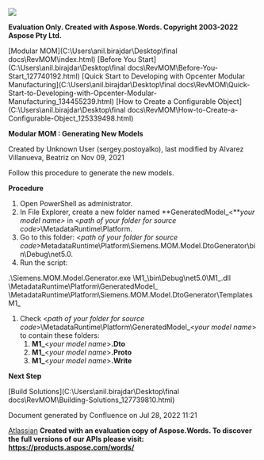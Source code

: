 ﻿![](Generating-New-Models\_127739806.001.png)

**Evaluation Only. Created with Aspose.Words. Copyright 2003-2022 Aspose Pty Ltd.**

[Modular MOM](C:\Users\anil.birajdar\Desktop\final docs\RevMOM\index.html) [Before You Start](C:\Users\anil.birajdar\Desktop\final docs\RevMOM\Before-You-Start_127740192.html) [Quick Start to Developing with Opcenter Modular Manufacturing](C:\Users\anil.birajdar\Desktop\final docs\RevMOM\Quick-Start-to-Developing-with-Opcenter-Modular-Manufacturing_134455239.html) [How to Create a Configurable Object](C:\Users\anil.birajdar\Desktop\final docs\RevMOM\How-to-Create-a-Configurable-Object_125339498.html) 

**Modular MOM : Generating New Models** 

Created by Unknown User (sergey.postoyalko), last modified by Alvarez Villanueva, Beatriz on Nov 09, 2021 

Follow this procedure to generate the new models.

**Procedure**

1. Open PowerShell as administrator.
1. In File Explorer, create a new folder named **GeneratedModel\_<***your model name>* in <*path of your folder for source code*>\MetadataRuntime\Platform.
1. Go to this folder: <*path of your folder for source code*>MetadataRuntime\Platform\Siemens.MOM.Model.DtoGenerator\bin\Debug\net5.0\.
1. Run the script:

.\Siemens.MOM.Model.Generator.exe <path of your folder for source code>\M1\_<your model name>\bin\Debug\net5.0\M1\_<your model name>.dll <path of your folder for source code>\MetadataRuntime\Platform\GeneratedModel\_<your model name> <path of your folder for source code>\MetadataRuntime\Platform\Siemens.MOM.Model.DtoGenerator\Templates M1\_<your model name>

1. Check <*path of your folder for source code*>\MetadataRuntime\Platform\GeneratedModel\_<*your model name*> to contain these folders:
   1. **M1\_**<*your model name*>**.Dto**
   1. **M1\_**<*your model name*>**.Proto**
   1. **M1\_**<*your model name*>**.Write**

**Next Step**

[Build Solutions](C:\Users\anil.birajdar\Desktop\final docs\RevMOM\Building-Solutions_127739810.html)

Document generated by Confluence on Jul 28, 2022 11:21

[Atlassian](https://www.atlassian.com/)
**Created with an evaluation copy of Aspose.Words. To discover the full versions of our APIs please visit: https://products.aspose.com/words/**
